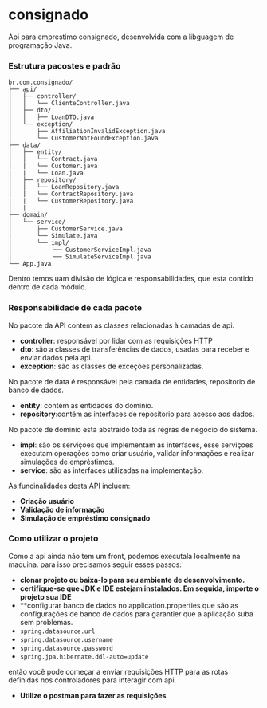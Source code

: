 # consignado

Api para emprestimo consignado, desenvolvida com a libguagem 
de programação Java.

### Estrutura pacostes e padrão
 ````
br.com.consignado/
├── api/
│   ├── controller/
│   │   └── ClienteController.java
│   ├── dto/
│   │   ├── LoanDTO.java
│   └── exception/
│       ├── AffiliationInvalidException.java
│       └── CustomerNotFoundException.java
├── data/
│   ├── entity/
│   │   └── Contract.java
|	|	└── Customer.java
|	|	└── Loan.java
│   ├── repository/
│   │   └── LoanRepository.java
|	|	└── ContractRepository.java
|	|	└── CustomerRepository.java
│   |
├── domain/
│   └── service/
│       ├── CustomerService.java
|		└── Simulate.java
│       └── impl/
│           └── CustomerServiceImpl.java
|			└── SimulateServiceImpl.java
└── App.java
````
Dentro temos uam divisão de lógica e responsabilidades, que esta contido dentro de cada módulo.

### Responsabilidade de cada pacote

No pacote da API contem as classes relacionadas à camadas de api.
- **controller**: responsável por lidar com as requisições HTTP
- **dto**: são a classes de transferências de dados, usadas para receber e enviar dados pela api. 
- **exception**: são as classes de exceções personalizadas.

No pacote de data é responsável pela camada de entidades, repositorio de banco de dados.
- **entity**: contém as entidades do domínio.
- **repository**:contém as interfaces de repositorio para acesso aos dados.

No pacote de dominio esta abstraido toda as regras de negocio do sistema.
- **impl**: são os serviçoes que implementam as interfaces, esse serviçoes executam 
operações como criar usuário, validar informações e realizar simulações de empréstimos.
- **service**: são as interfaces utilizadas na implementação.

As funcinalidades desta API incluem:
- **Criação usuário**
- **Validação de informação**
- **Simulação de empréstimo consignado**

### Como utilizar o projeto
Como a api ainda não tem um front, podemos executala localmente na maquina.
para isso precisamos seguir esses passos:
- **clonar projeto ou baixa-lo para seu ambiente de desenvolvimento.**
- **certifique-se que JDK e IDE estejam instalados. Em seguida, importe
o projeto sua IDE**
- **configurar banco de dados no application.properties que são as configurações de banco de dados para garantier que a aplicação suba sem problemas.
- `spring.datasource.url`
- `spring.datasource.username`
- `spring.datasource.password`
- `spring.jpa.hibernate.ddl-auto=update`

então você pode começar a enviar requisições HTTP para as rotas definidas
nos controladores para interagir com api.

- **Utilize o postman para fazer as requisições**
